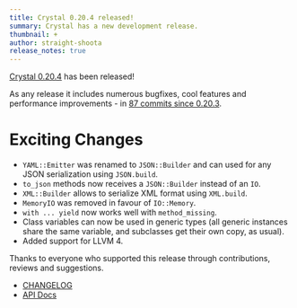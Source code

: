 ```yaml
---
title: Crystal 0.20.4 released!
summary: Crystal has a new development release.
thumbnail: +
author: straight-shoota
release_notes: true
---
```


[Crystal 0.20.4](https://github.com/crystal-lang/crystal/releases/tag/0.20.4) has been released!

As any release it includes numerous bugfixes, cool features and performance improvements - in [87 commits since 0.20.3](https://github.com/crystal-lang/crystal/compare/0.20.3...0.20.4).

# Exciting Changes

* `YAML::Emitter` was renamed to `JSON::Builder` and can used for any JSON serialization using `JSON.build`.
* `to_json` methods now receives a `JSON::Builder` instead of an `IO`.
* `XML::Builder` allows to serialize XML format using `XML.build`.
* `MemoryIO` was removed in favour of `IO::Memory`.
* `with ... yield` now works well with `method_missing`.
* Class variables can now be used in generic types (all generic instances share the same variable, and subclasses get their own copy, as usual).
* Added support for LLVM 4.

Thanks to everyone who supported this release through contributions, reviews and suggestions.

* [CHANGELOG](https://github.com/crystal-lang/crystal/releases/tag/0.20.4)
* [API Docs](https://crystal-lang.org/api/0.20.4)
